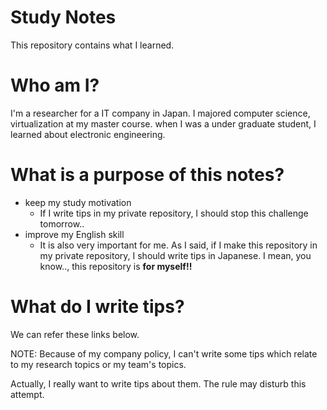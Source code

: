 # Study Notes
This repository contains what I learned.

# Who am I?
I'm a researcher for a IT company in Japan.
I majored computer science, virtualization at my master course.
when I was a under graduate student, I learned about electronic engineering.

# What is a purpose of this notes?
- keep my study motivation
  - If I write tips in my private repository, I should stop this challenge tomorrow.. 
- improve my English skill
  - It is also very important for me. As I said, if I make this repository in my private repository,
    I should write tips in Japanese.
I mean, you know.., this repository is __for myself!!__

# What do I write tips?
We can refer these links below.

NOTE: Because of my company policy, I can't write some tips which relate to my research topics or my team's topics.

Actually, I really want to write tips about them. The rule may disturb this attempt.
